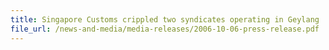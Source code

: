 ```yaml
---
title: Singapore Customs crippled two syndicates operating in Geylang
file_url: /news-and-media/media-releases/2006-10-06-press-release.pdf
---
```

